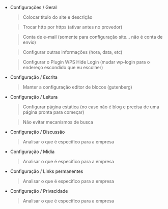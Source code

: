 - Configurações / Geral
    > Colocar título do site e descrição

    > Trocar http por https (ativar antes no provedor)
    
    > Conta de e-mail (somente para configuração site... não é conta de envio)

    > Configurar outras informações (hora, data, etc)

    > Configurar o Plugin WPS Hide Login (mudar wp-login para o endereço escondido que eu escolher)


- Configuração / Escrita
    > Manter a configuração editor de blocos (gutenberg)

- Configuração / Leitura
    > Configurar página estática (no caso não é blog e precisa de uma página pronta para começar)
    
    > Não evitar mecanismos de busca

- Configuração / Discussão
    > Analisar o que é específico para a empresa

- Configuração / Midia
    > Analisar o que é específico para a empresa

- Configuração / Links permanentes
    > Analisar o que é específico para a empresa

- Configuração / Privacidade
    > Analisar o que é específico para a empresa